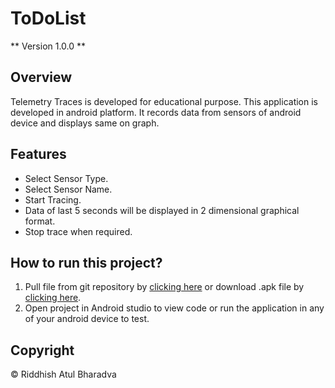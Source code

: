 # ToDoList
** Version 1.0.0 **
## Overview
Telemetry Traces is developed for educational purpose. This application is developed in android platform. It records data from sensors of android device and displays same on graph.
## Features
<!-- UL -->
* Select Sensor Type.
* Select Sensor Name.
* Start Tracing.
* Data of last 5 seconds will be displayed in 2 dimensional graphical format.
* Stop trace when required.
## How to run this project?
<!-- OL -->
1. Pull file from git repository by [clicking here](https://github.com/Riddhish-Bharadva/Telemetry-Traces) or download .apk file by [clicking here](https://github.com/Riddhish-Bharadva/Telemetry-Traces/blob/master/Telemetry_Traces.apk).
1. Open project in Android studio to view code or run the application in any of your android device to test.
## Copyright
© Riddhish Atul Bharadva
